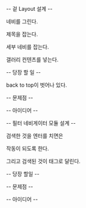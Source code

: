 -- 겉 Layout 설계 --

네비를 그린다.

제목을 잡는다.

세부 네비를 잡는다.

갤러리 컨텐츠를 넣는다.

-- 당장 할 일 --

back to top이 벗어나 있다.


-- 문제점 --

-- 아이디어 --










-- 필터 네비게이터 모듈 설계 --

검색한 것을 엔터를 치면은

작동이 되도록 한다.

그리고 검색된 것이 태그로 달린다.

-- 당장 할일 --




-- 문제점 --


-- 아이디어 --
















